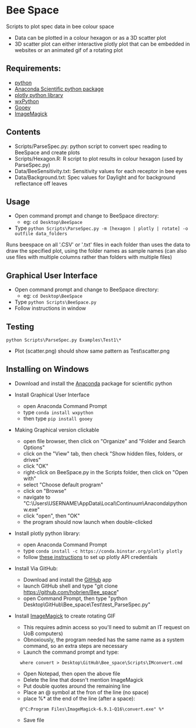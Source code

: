 # Bee Space
Scripts to plot spec data in bee colour space

* Data can be plotted in a colour hexagon or as a 3D scatter plot
* 3D scatter plot can either interactive plotly plot that can be embedded in websites
  or an animated gif of a rotating plot
  
Requirements:
------------

- [python](https://www.python.org)
- [Anaconda Scientific python package](http://continuum.io/downloads)
- [plotly python library](https://plot.ly/python/)
- [wxPython](http://www.wxpython.org/)
- [Gooey](https://github.com/chriskiehl/Gooey)
- [ImageMagick](http://www.imagemagick.org/script/index.php)

Contents
--------
- Scripts/ParseSpec.py: python script to convert spec reading to BeeSpace and create plots
- Scripts/Hexagon.R: R script to plot results in colour hexagon (used by ParseSpec.py)
- Data/BeeSensitivity.txt: Sensitivity values for each receptor in bee eyes
- Data/Background.txt: Spec values for Daylight and for background reflectance off leaves

Usage
-----
- Open command prompt and change to BeeSpace directory:
    - eg: ```cd Desktop\BeeSpace```
- Type ```python Scripts\ParseSpec.py -m [hexagon | plotly | rotate] -o outfile data_folders```

Runs beespace on all '.CSV' or '.txt' files in each folder than uses the data to draw the 
specified plot, using the folder names as sample names (can also use files with multiple
columns rather than folders with multiple files)

Graphical User Interface
------------------------
- Open command prompt and change to BeeSpace directory:
    - eg: ```cd Desktop\BeeSpace```
- Type ```python Scripts\BeeSpace.py```
- Follow instructions in window

Testing
-------
```python Scripts\ParseSpec.py Examples\Test1\*```

- Plot (scatter.png) should show same pattern as Test\scatter.png

Installing on Windows
---------------------
- Download and install the [Anaconda](http://continuum.io/downloads) package for scientific python

- Install Graphical User Interface
  - open Anaconda Command Prompt
  - type ```conda install wxpython```
  - then type ```pip install gooey```

- Making Graphical version clickable
  - open file browser, then click on "Organize" and "Folder and Search Options"
  - click on the "View" tab, then check "Show hidden files, folders, or drives"
  - click "OK"
  - right-click on BeeSpace.py in the Scripts folder, then click on "Open with"
  - select "Choose default program"
  - click on "Browse"
  - navigate to "C:\Users\USERNAME\AppData\Local\Continuum\Anaconda\pythonw.exe"
  - click "open", then "OK"
  - the program should now launch when double-clicked
  
- Install plotly python library:
  - open Anaconda Command Prompt
  - type ```conda install -c https://conda.binstar.org/plotly plotly```
  - follow [these instructions](https://plot.ly/python/getting-started/) to set up plotly API credentials

- Install Via GitHub:
  - Download and install the [GitHub](https://windows.github.com/) app
  - launch GitHub shell and type "git clone https://github.com/hobrien/Bee_space"
  - open Command Prompt, then type "python Desktop\GitHub\Bee_space\Test\test_ParseSpec.py"
  
- Install [ImageMagick](http://www.imagemagick.org/script/binary-releases.php) to create rotating GIF
  - This requires admin access so you'll need to submit an IT request on UoB computers)
  - Obnoxiously, the program needed has the same name as a system command, so an extra steps are necessary
  - Launch the command prompt and type:
  ```
    where convert > Desktop\GitHub\Bee_space\Scripts\IMconvert.cmd
  ```  
  - Open Notepad, then open the above file
  - Delete the line that doesn't mention ImageMagick
  - Put double quotes around the remaining line
  - Place an @ symbol at the fron of the line (no space)
  - place %* at the end of the line (after a space):
  ```
    @"C:Program Files\ImageMagick-6.9.1-Q16\convert.exe" %*
  ```
  - Save file
  
   
    
